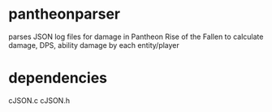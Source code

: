 # pantheonparser
parses JSON log files for damage in Pantheon Rise of the Fallen to calculate damage, DPS, ability damage by each entity/player

# dependencies
cJSON.c cJSON.h

